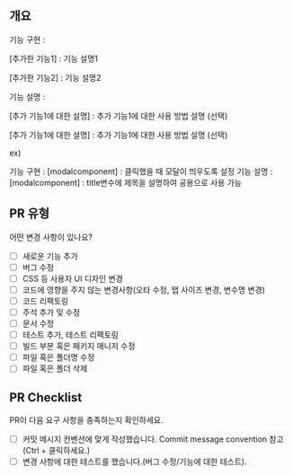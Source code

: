## 개요

기능 구현 :

[추가한 기능1] : 기능 설명1

[추가한 기능2] : 기능 설명2

기능 설명 :

[추가 기능1에 대한 설명] : 추가 기능1에 대한 사용 방법 설명 (선택)

[추가 기능1에 대한 설명] : 추가 기능1에 대한 사용 방법 설명 (선택)

ex)

기능 구현 : [modalcomponent] : 클릭했을 때 모달이 띄우도록 설정
기능 설명 : [modalcomponent] : title변수에 제목을 설명하여 공용으로 사용 가능

## PR 유형

어떤 변경 사항이 있나요?

- [ ] 새로운 기능 추가
- [ ] 버그 수정
- [ ] CSS 등 사용자 UI 디자인 변경
- [ ] 코드에 영향을 주지 않는 변경사항(오타 수정, 탭 사이즈 변경, 변수명 변경)
- [ ] 코드 리팩토링
- [ ] 주석 추가 및 수정
- [ ] 문서 수정
- [ ] 테스트 추가, 테스트 리팩토링
- [ ] 빌드 부분 혹은 패키지 매니저 수정
- [ ] 파일 혹은 폴더명 수정
- [ ] 파일 혹은 폴더 삭제

## PR Checklist

PR이 다음 요구 사항을 충족하는지 확인하세요.

- [ ] 커밋 메시지 컨벤션에 맞게 작성했습니다. Commit message convention 참고 (Ctrl + 클릭하세요.)
- [ ] 변경 사항에 대한 테스트를 했습니다.(버그 수정/기능에 대한 테스트).
